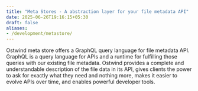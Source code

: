 ```yaml
---
title: "Meta Stores - A abstraction layer for your file metadata API"
date: 2025-06-26T19:16:15+05:30
draft: false
aliases:
- /development/metastore/
---
```


<!--
Copyright 2025 Jiaqi Liu. All rights reserved.

Licensed under the Apache License, Version 2.0 (the "License");
you may not use this file except in compliance with the License.
You may obtain a copy of the License at

    https://www.apache.org/licenses/LICENSE-2.0

Unless required by applicable law or agreed to in writing, software
distributed under the License is distributed on an "AS IS" BASIS,
WITHOUT WARRANTIES OR CONDITIONS OF ANY KIND, either express or implied.
See the License for the specific language governing permissions and
limitations under the License.
-->

Ostwind meta store offers a GraphQL query language for file metadata API. GraphQL is a query language for APIs and a
runtime for fulfilling those queries with our existing file metadata. Ostwind provides a complete and understandable
description of the file data in its API, gives clients the power to ask for exactly what they need and nothing more,
makes it easier to evolve APIs over time, and enables powerful developer tools.
